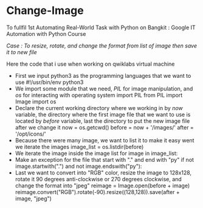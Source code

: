 # Change-Image

To fullfil 1st Automating Real-World Task with Python on Bangkit : Google IT Automation with Python Course 


*Case : To resize, rotate, and change the format from list of image then save it to new file*

Here the code that i use when working on qwiklabs virtual machine
- First we input python3 as the programming languages that we want to use
#!/usr/bin/env python3
- We import some module that we need, *PIL* for image manipulation, and *os* for interacting with operating system
import PIL
from PIL import Image
import os
- Declare the current working directory where we working in by *now* variable, the directory where the first image file that we want to use is located by *before* variable, last the directory to put the new image file after we change it
now = os.getcwd()
before = now + '/images/'
after = '/opt/icons/'
- Because there were many image, we want to list it to make it easy went we iterate the images
image_list = os.listdir(before)
- We iterate the image inside the image list
for image in image_list:
- Make an exception for the file that start with "." and end with "py" 
  if not image.startwith(".") and not image.endswith("py"):
- Last we want to convert into "RGB" color, resize the image to 128x128, rotate it 90 degrees anti-clockwise or 270 degrees clockwise, and change the format into "jpeg"
    reimage = Image.open(before + image)
    reimage.convert("RGB").rotate(-90).resize((128,128)).save(after + image, "jpeg")
